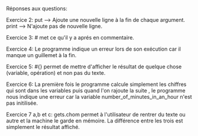 Réponses aux questions:

Exercice 2: put --> Ajoute une nouvelle ligne à la fin de chaque argument.
print --> N'ajoute pas de nouvelle ligne.
             
Exercice 3: # met ce qu'il y a aprés en commentaire.

Exercice 4: Le programme indique un erreur lors de son exécution car il manque un guillemet à la fin.

Exercice 5: #{} permet de mettre d'afficher le résultat de quelque chose (variable, opération) et non pas du texte.

Exercice 6: La première fois le programme calcule simplement les chiffres qui sont dans les variables puis quand l'on rajoute la suite , le programme nous indique une erreur car la variable number_of_minutes_in_an_hour n'est pas initilisée.

Exercice 7 a,b et c: gets.chom permet à l'utilisateur de rentrer du texte ou autre et la machine le garde en mémoire.
La différence entre les trois est simplement le résultat affiché.



